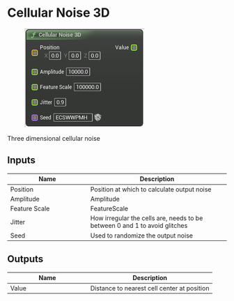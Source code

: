 # Cellular Noise 3D

<div align="left" data-full-width="false">

<figure><img src="Cellular_Noise_3D.png" alt=""><figcaption></figcaption></figure>

</div>

Three dimensional cellular noise

## Inputs

<table>
<thead><tr><th width="170">Name</th><th>Description</th></tr></thead>
<tbody>
<tr><td>Position</td><td>Position at which to calculate output noise</td></tr>
<tr><td>Amplitude</td><td>Amplitude</td></tr>
<tr><td>Feature Scale</td><td>FeatureScale</td></tr>
<tr><td>Jitter</td><td>How irregular the cells are, needs to be between 0 and 1 to avoid glitches</td></tr>
<tr><td>Seed</td><td>Used to randomize the output noise</td></tr>
</tbody>
</table>

## Outputs

<table>
<thead><tr><th width="170">Name</th><th>Description</th></tr></thead>
<tbody>
<tr><td>Value</td><td>Distance to nearest cell center at position</td></tr>
</tbody>
</table>
